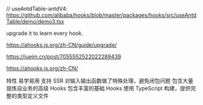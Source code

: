 // useAntdTable-antdV4: https://github.com/alibaba/hooks/blob/master/packages/hooks/src/useAntdTable/demo/demo3.tsx

upgrade it to learn every hook.

https://ahooks.js.org/zh-CN/guide/upgrade/

https://juejin.cn/post/7055552522022289439


https://ahooks.js.org/zh-CN/

特性
易学易用
支持 SSR
对输入输出函数做了特殊处理，避免闭包问题
包含大量提炼自业务的高级 Hooks
包含丰富的基础 Hooks
使用 TypeScript 构建，提供完整的类型定义文件

